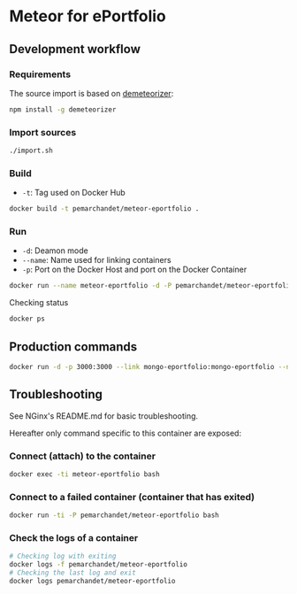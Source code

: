 # Meteor for ePortfolio
## Development workflow
### Requirements
The source import is based on [demeteorizer](https://github.com/onmodulus/demeteorizer):
```bash
npm install -g demeteorizer
```
### Import sources
```bash
./import.sh
```
### Build
- `-t`: Tag used on Docker Hub
```bash
docker build -t pemarchandet/meteor-eportfolio .
```
### Run
- `-d`: Deamon mode
- `--name`: Name used for linking containers
- `-p`: Port on the Docker Host and port on the Docker Container
```bash
docker run --name meteor-eportfolio -d -P pemarchandet/meteor-eportfolio
```
Checking status
```bash
docker ps
```
## Production commands
```bash
docker run -d -p 3000:3000 --link mongo-eportfolio:mongo-eportfolio --name meteor-eportfolio pemarchandet/meteor-eportfolio
```

## Troubleshooting
See NGinx's README.md for basic troubleshooting.

Hereafter only command specific to this container are exposed:

### Connect (attach) to the container
```bash
docker exec -ti meteor-eportfolio bash
```
### Connect to a failed container (container that has exited)
```bash
docker run -ti -P pemarchandet/meteor-eportfolio bash
```
### Check the logs of a container
```bash
# Checking log with exiting
docker logs -f pemarchandet/meteor-eportfolio
# Checking the last log and exit
docker logs pemarchandet/meteor-eportfolio
```
